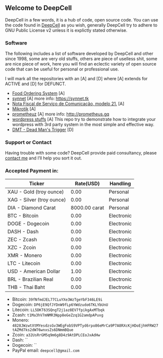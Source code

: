 ## Welcome to DeepCell

DeepCell in a few words, it is a hub of code, open source code.
You can use the code found in [DeepCell](https://deepcell.cf) as you wish, generally DeepCell try to adhere to GNU Public License v2 unless it is explictly stated otherwise.


### Software

The following includes a list of software developed by DeepCell and other since 1998, some are very old stuffs, others are piece of uselless shit, some are nice piece of work, here you will find an eclectic variety of open source code that can be useful for personal or professional use.

I will mark all the repositories with an [A] and [D] where [A] extends for ACTIVE and [D] for DEFUNCT.

- [Food Ordering System](https://github.com/deepcell/Food-Ordering-System) [A]
- [synnet](https://github.com/deepcell/synnet) [A] more info: https://synnet.tk
- [Nota Fiscal de Serviço de Comunicação, modelo 21.](https://github.com/deepcell/Nfsc21) [A]
- [Mikrotik](https://github.com/deepcell/Mikrotik) [A]
- [prometheuz](https://github.com/deepcell/prometheuz) [A] more info: http://prometheus.gq
- [wordpress stuffs](https://github.com/deepcell/wordpress-stuff) [A] This repo try to demonstrate how to integrate your wordpress with 3rd party system in the most simple and effective way.
- [DMT - Dead Man's Trigger](https://github.com/deepcell/DMT) [D]


### Support or Contact

Having trouble with some code? DeepCell provide paid consultancy, please [contact me](mail:deepcell@gmail.com) and I’ll help you sort it out.


### Accepted Payment in:

|Ticker|Rate(USD)|Handling|
|---|---|---|
|XAU - Gold (troy ounce)|0.00|Personal|
|XAG - Silver (troy ounce)|0.00|Personal|
|DIA - Diamond Carat|8000.00 carat|Personal|
|BTC - Bitcoin|0.00|Electronic|
|DOGE - Dogecoin|0.00|Electronic|
|DASH - Dash|0.00|Electronic|
|ZEC - Zcash|0.00|Electronic|
|XZC - Zcoin|0.00|Electronic|
|XMR - Monero|0.00|Electronic|
|LTC - Litecoin|0.00|Electronic|
|USD - American Dollar|1.00|Electronic|
|BRL - Brazilian Real|0.00|Electronic|
|THB - Thai Baht|0.00|Electronic|

- Bitcoin: `39fNfmdJEL77CLuYXe3WzTgeYbF346LE9i`
- Dogecoin: `DP6jE9QfJYDnW9fLp6YWdzudo6TKLYbUnU`
- Litecoin: `LL5DKT63SQngT2j1az8EV7fpikgAxMTbqk`
- Zcash: `t1Ma3hV7mNMR3Npp8eGeZzq1G2amdpAPuxg`
- Monero: `4828JWzwtXtMYesdzsGv3WEgFobS9VPTyd6rpo86eMrCa9P7A8RXcKjHDoEjhHFRW27tAZMd7ks2dW76wnxsZs6DNmmBQue`
- Zcoin: `a32UsRrGM5q9m6g8D4z9AtDPLCEoJxAdHw`
- Dash: ``
- Dogecoin: ``
- PayPal email: `deepcell@gmail.com`


<script src="https://code.jquery.com/jquery-3.2.1.min.js"></script>
<script src="/exchange-table.js"></script>

<div id="show-data"></div>
